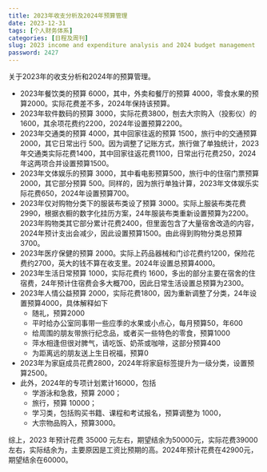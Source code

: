 ```yaml
---
title: 2023年收支分析及2024年预算管理
date: 2023-12-31
tags: [个人财务体系]
categories: [日程及周刊]
slug: 2023 income and expenditure analysis and 2024 budget management 
password: 2427
---
```


关于2023年的收支分析和2024年的预算管理。

<!--more-->

- 2023年餐饮类的预算 6000，其中，外卖和餐厅的预算 4000，零食水果的预算2000。实际花费差不多，2024年保持该预算。
- 2023年软件数码的预算 3000，实际花费3800，刨去大宗购入（投影仪）的1600，其余项花费约2200，2024年设置预算2200。
- 2023年交通类的预算 4000，其中回家往返的预算 1500，旅行中的交通预算 2000，其它日常出行 500。因为调整了记账方式，旅行做了单独统计，2023年交通类实际花费1400，其中回家往返花费1100，日常出行花费250，2024年这两项合并设置预算1500。
- 2023年文体娱乐的预算 3000，其中看电影预算500，旅行中的住宿门票预算 2000，其它部分预算 500。同样的，因为旅行单独计算，2023年文体娱乐实际花费650，2024年设置预算700。
- 2023年仅对购物分类下的服装布类设了预算 3000。实际上服装布类花费2990，根据衣橱的数字化挂历方案，24年服装布类重新设置预算为2200。2023年购物类其它部分累计花费2400，但里面包含了大量宿舍改造的内容，2024年预计支出会减少，因此设置预算1500。由此得到购物分类总预算3700。
- 2023年医疗保健的预算 2000。实际上药品器械和门诊花费约1200，保险花费约2700，英大的钱不算在收支里。2024年设置总预算4000。
- 2023年生活日常预算 1000，实际花费约 1600，多出的部分主要在宿舍的住宿费，24年预计住宿费会多大概700，因此日常生活设置总预算为2300。
- 2023年人情公益预算 2000，实际花费1800，因为重新调整了分类，24年设置预算4000，具体解释如下
  - 随礼，预算2000
  - 平时给办公室同事带一些应季的水果或小点心，每月预算50，年600
  - 给周围的朋友带旅行纪念品，或者买一些特色的零食，预算1000
  - 萍水相逢但很对脾气，请吃饭、奶茶或咖啡，这部分预算400
  - 为距离远的朋友送上生日祝福，预算0
- 2023年为家庭成员花费2800，2024年将家庭标签提升为一级分类，设置预算2500。
- 此外，2024年的专项计划累计16000，包括
  - 学游泳和急救，预算 2000；
  - 旅行，预算 10000；
  - 学习类，包括购买书籍、课程和考试报名，预算调整为 1000，
  - 大宗物品购入，预算3000。

综上，2023 年预计花费 35000 元左右，期望结余为50000元，实际花费39000左右，实际结余为，主要原因是工资比预期的高。2024年预计花费在42900元，期望结余在60000。



